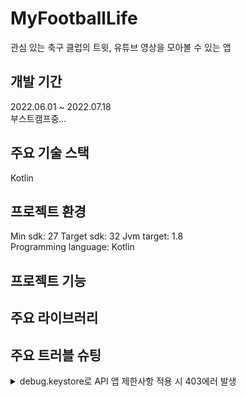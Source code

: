 # MyFootballLife

관심 있는 축구 클럽의 트윗, 유튜브 영상을 모아볼 수 있는 앱<br/>

## 개발 기간
2022.06.01 ~ 2022.07.18  <br/>
부스트캠프중...

## 주요 기술 스택
Kotlin<br/>

## 프로젝트 환경
Min sdk: 27
Target sdk: 32
Jvm target: 1.8  
Programming language: Kotlin  

## 프로젝트 기능

## 주요 라이브러리

## 주요 트러블 슈팅

<details>
  <summary>debug.keystore로 API 앱 제한사항 적용 시 403에러 발생</summary>
  
  * 증상: API Key의 보안 때문에 debug.keystore sha-1로 제한 했는데, 안드로이드 앱에서 API 사용 시 403 에러가 발생했다.<br/>
  
  * 원인: 정확한 원인을 파악 할 수 없었다.<br/>
  
  * 조치: 인터넷 검색 결과 뚜렷한 해결책이 없었기 때문에 개발 기간 동안은 이 문제를 회피하기로 했다. IP 주소 제한을 적용했다. 
  <br>    -> local.properties에 api key 숨기기 (22-06-08)
  
</details>
